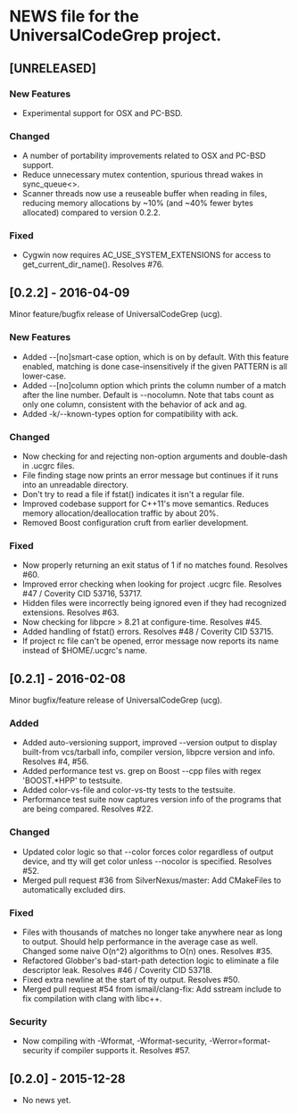 # NEWS file for the UniversalCodeGrep project.

## [UNRELEASED]

### New Features
- Experimental support for OSX and PC-BSD.

### Changed
- A number of portability improvements related to OSX and PC-BSD support.
- Reduce unnecessary mutex contention, spurious thread wakes in sync_queue<>.
- Scanner threads now use a reuseable buffer when reading in files, reducing memory allocations by ~10% (and ~40% fewer bytes allocated) compared to version 0.2.2.

### Fixed
- Cygwin now requires AC_USE_SYSTEM_EXTENSIONS for access to get_current_dir_name().  Resolves #76.


## [0.2.2] - 2016-04-09

Minor feature/bugfix release of UniversalCodeGrep (ucg).

### New Features
- Added --[no]smart-case option, which is on by default.  With this feature enabled, matching is done case-insensitively if the given PATTERN is all lower-case. 
- Added --[no]column option which prints the column number of a match after the line number.  Default is --nocolumn.  Note that tabs count as only one column, consistent with the behavior of ack and ag.
- Added -k/--known-types option for compatibility with ack.

### Changed
- Now checking for and rejecting non-option arguments and double-dash in .ucgrc files.
- File finding stage now prints an error message but continues if it runs into an unreadable directory.
- Don't try to read a file if fstat() indicates it isn't a regular file.
- Improved codebase support for C++11's move semantics.  Reduces memory allocation/deallocation traffic by about 20%.
- Removed Boost configuration cruft from earlier development.

### Fixed
- Now properly returning an exit status of 1 if no matches found.  Resolves #60.
- Improved error checking when looking for project .ucgrc file.  Resolves #47 / Coverity CID 53716, 53717.
- Hidden files were incorrectly being ignored even if they had recognized extensions.  Resolves #63.
- Now checking for libpcre > 8.21 at configure-time.  Resolves #45.
- Added handling of fstat() errors.  Resolves #48 / Coverity CID 53715.
- If project rc file can't be opened, error message now reports its name instead of $HOME/.ucgrc's name.

## [0.2.1] - 2016-02-08

Minor bugfix/feature release of UniversalCodeGrep (ucg).

### Added
- Added auto-versioning support, improved --version output to display built-from vcs/tarball info, compiler version, libpcre version and info.  Resolves #4, #56.
- Added performance test vs. grep on Boost --cpp files with regex 'BOOST.*HPP' to testsuite.
- Added color-vs-file and color-vs-tty tests to the testsuite.
- Performance test suite now captures version info of the programs that are being compared.  Resolves #22.

### Changed
- Updated color logic so that --color forces color regardless of output device, and tty will get color unless --nocolor is specified.  Resolves #52.
- Merged pull request #36 from SilverNexus/master: Add CMakeFiles to automatically excluded dirs.

### Fixed
- Files with thousands of matches no longer take anywhere near as long to output.  Should help performance in the average case as well.  Changed some naive O(n^2) algorithms to O(n) ones.  Resolves #35.
- Refactored Globber's bad-start-path detection logic to eliminate a file descriptor leak.  Resolves #46 / Coverity CID 53718.
- Fixed extra newline at the start of tty output.  Resolves #50.
- Merged pull request #54 from ismail/clang-fix: Add sstream include to fix compilation with clang with libc++.

### Security
- Now compiling with -Wformat, -Wformat-security, -Werror=format-security if compiler supports it.  Resolves #57.

## [0.2.0] - 2015-12-28
- No news yet.
